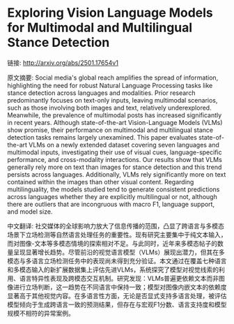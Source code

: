 # Exploring Vision Language Models for Multimodal and Multilingual Stance Detection

链接: http://arxiv.org/abs/2501.17654v1

原文摘要:
Social media's global reach amplifies the spread of information, highlighting
the need for robust Natural Language Processing tasks like stance detection
across languages and modalities. Prior research predominantly focuses on
text-only inputs, leaving multimodal scenarios, such as those involving both
images and text, relatively underexplored. Meanwhile, the prevalence of
multimodal posts has increased significantly in recent years. Although
state-of-the-art Vision-Language Models (VLMs) show promise, their performance
on multimodal and multilingual stance detection tasks remains largely
unexamined. This paper evaluates state-of-the-art VLMs on a newly extended
dataset covering seven languages and multimodal inputs, investigating their use
of visual cues, language-specific performance, and cross-modality interactions.
Our results show that VLMs generally rely more on text than images for stance
detection and this trend persists across languages. Additionally, VLMs rely
significantly more on text contained within the images than other visual
content. Regarding multilinguality, the models studied tend to generate
consistent predictions across languages whether they are explicitly
multilingual or not, although there are outliers that are incongruous with
macro F1, language support, and model size.

中文翻译:
社交媒体的全球影响力放大了信息传播的范围，凸显了跨语言与多模态场景下立场检测等自然语言处理任务的重要性。现有研究主要集中于纯文本输入，而对图像-文本等多模态情境的探索相对不足。与此同时，近年来多模态帖子的数量呈现显著增长趋势。尽管前沿的视觉语言模型（VLMs）展现出潜力，但其在多模态与多语言立场检测任务中的表现尚未得到充分验证。本文通过在覆盖七种语言和多模态输入的新扩展数据集上评估先进VLMs，系统探究了模型对视觉线索的利用、语言特异性表现及跨模态交互机制。研究发现：VLMs普遍更依赖文本而非图像进行立场判断，这一趋势在不同语言中保持一致；模型对图像内嵌文本的依赖度显著高于其他视觉内容。在多语言性方面，无论是否显式支持多语言处理，被评估模型倾向于生成跨语言一致的预测结果，但存在与宏观F1分数、语言支持度和模型规模不相符的异常案例。
